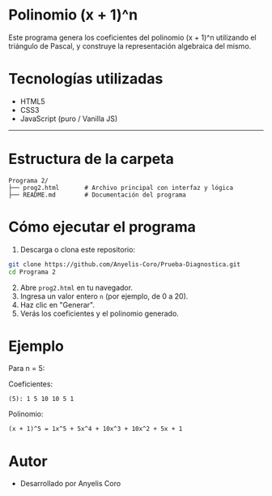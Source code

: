 # Polinomio (x + 1)^n

Este programa genera los coeficientes del polinomio (x + 1)^n utilizando el triángulo de Pascal, y construye la representación algebraica del mismo.

# Tecnologías utilizadas

- HTML5
- CSS3
- JavaScript (puro / Vanilla JS)

---

# Estructura de  la carpeta

```
Programa 2/
├── prog2.html       # Archivo principal con interfaz y lógica
├── README.md        # Documentación del programa
```

# Cómo ejecutar el programa

 1. Descarga o clona este repositorio:
   ```bash
   git clone https://github.com/Anyelis-Coro/Prueba-Diagnostica.git
   cd Programa 2
   ```
2. Abre `prog2.html` en tu navegador.
3. Ingresa un valor entero `n` (por ejemplo, de 0 a 20).
4. Haz clic en "Generar".
5. Verás los coeficientes y el polinomio generado.

# Ejemplo

Para n = 5:

Coeficientes:
```
(5): 1 5 10 10 5 1
```

Polinomio:
```
(x + 1)^5 = 1x^5 + 5x^4 + 10x^3 + 10x^2 + 5x + 1
```
# Autor

- Desarrollado por Anyelis Coro
